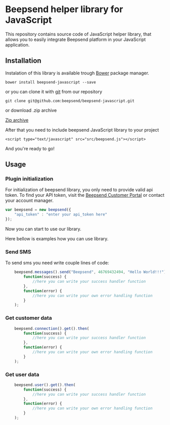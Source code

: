 Beepsend helper library for JavaScript
======================================

This repository contains source code of JavaScript helper library, that allows you to easily integrate Beepsend platform in your JavaScript application.

## Installation

Instalation of this library is available trough [Bower](http://bower.io/ 'Bower is a package manager for the web') package manager.

    bower install beepsend-javascript --save

or you can clone it with [git](http://git-scm.com/) from our repository

    git clone git@github.com:beepsend/beepsend-javascript.git

or download .zip archive

[Zip archive](https://github.com/beepsend/beepsend-javascript/archive/master.zip)

After that you need to include beepsend JavaScript library to your project

    <script type="text/javascript" src="src/beepsend.js"></script>

And you're ready to go!

## Usage

### Plugin initialization

For initialization of beepsend library, you only need to provide valid api token. 
To find your API token, visit the [Beepsend Customer Portal](http://connect.beepsend.com/ "Beepsend Customer Portal") or contact your account manager.

```javascript
var beepsend = new beepsend({
    "api_token" : "enter your api_token here"
});
```

Now you can start to use our library.

Here bellow is examples how you can use library.

### Send SMS

To send sms you need write couple lines of code:

```javascript
    beepsend.messages().send("Beepsend", 46769432494, "Hello World!!!").then(
        function(success) {
            //here you can write your success handler function
        },
        function(error) {
            //here you can write your own error handling function
        }
    );
```

### Get customer data

```javascript
    beepsend.connection().get().then(
        function(success) {
            //here you can write your success handler function
        },
        function(error) {
            //here you can write your own error handling function
        }
    );
```

### Get user data

```javascript
    beepsend.user().get().then(
        function(success) {
            //here you can write your success handler function
        },
        function(error) {
            //here you can write your own error handling function
        }
    );
```